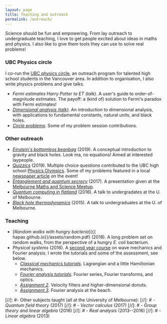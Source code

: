 ```yaml
---
layout: page
title: Teaching and outreach
permalink: /outreach/
---
```


Science should be fun and empowering.
From lay outreach to undergraduate teaching, I love to get people
excited about ideas in maths and physics. I also like to give them
tools they can use to solve real problems!

### UBC Physics circle

I co-run the
  [UBC physics circle](https://outreach.phas.ubc.ca/events/metro-vancouver-physics-circle/),
  an outreach program for talented high school students in the
  Vancouver area.
  In addition to organisation, I also write physics problems and give talks.
  
- *Fermi estimates Harry Potter to ET (talk)*. A user's guide to
  order-of-magnitude estimates. The payoff: a (kind of) solution to Fermi's
  paradox with Fermi estimates!
- [*Dimensional analysis (talk)*](assets/dimensional-analysis.pdf). An
  introduction to dimensional analysis, with applications to
  fundamental constants, natural units, and black holes.
- [*Circle problems*](assets/circle-probs.pdf). Some of my problem
    session contributions.

### Other outreach

- [*Einstein's bottomless beanbag*](assets/conceptual-gravity.pdf) (2019). A conceptual introduction to
  gravity and black holes. Look ma, no equations! Aimed at interested laypeople.
- [*Quizzics*](assets/quzzics.pdf) (2019). Multiple choice questions
  contributed to the UBC high school [Physics Olympics](https://physoly.phas.ubc.ca/). Some of my problems featured in a local
  [newspaper article](https://thetyee.ca/Culture/2019/03/13/Physics-Olympics-Spectating/)
  on the event!
- [*Entanglement and quantum secrecy*](assets/2017-06-16-entanglement.md)
  (2017). A presentation given at the [Melbourne Maths and Science Meetup](https://www.meetup.com/The-Melbourne-Maths-and-Science-Meetup/).
- [*Quantum computing in flatland*](assets/2016-05-03-quasi-qcomp.md)
  (2016). A talk to undergradates at the U. of Melbourne.
- [*Black hole thermodynamics*](assets/2015-08-31-bh-thermo) (2015). A talk to undergraduates at the U. of Melbourne.

### Teaching

- [*Random walks with hungry bacteria*]({{
  hapax.github.io}}/assets/random.pdf) (2018). A long problem set
  on random walks, from the perspective of a hungry *E. coli*
  bacterium.
- *Physical systems* (2016). A
  [second year course](https://handbook.unimelb.edu.au/subjects/phyc20014)
  on wave mechanics and Fourier analysis. I wrote the tutorials and
  some of the assessment, see below.
  - [*Classical mechanics tutorials*]({{hapax.github.io}}/assets/classical-tutes-full.pdf). Lagrangian
  and a little Hamiltonian mechanics.
  - [*Fourier analysis tutorials*]({{hapax.github.io}}/assets/fourier-tutes-full.pdf). Fourier series, Fourier transforms, and optics.
  - [*Assignment 2*]({{hapax.github.io}}/assets/physical-systems-a2.pdf). Velocity filters and higher-dimensional donuts.
  - [*Assignment 3*]({{hapax.github.io}}/assets/physical-systems-a3.pdf). Fourier analysis at the beach.

[//]: #- Other subjects taught (all at the University of Melbourne):
[//]: #  - *Quantum field theory* (2017)
[//]: #  - *Vector calculus* (2017)
[//]: #  - *Group theory and linear algebra* (2016)
[//]: #  - *Real analysis* (2013--2016)
[//]: #  - *Linear algebra* (2013)
